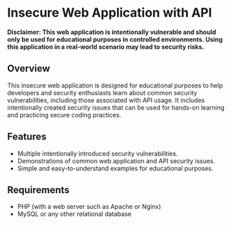 # Insecure Web Application with API

**Disclaimer: This web application is intentionally vulnerable and should only be used for educational purposes in controlled environments. Using this application in a real-world scenario may lead to security risks.**

## Overview

This insecure web application is designed for educational purposes to help developers and security enthusiasts learn about common security vulnerabilities, including those associated with API usage. It includes intentionally created security issues that can be used for hands-on learning and practicing secure coding practices.

## Features

- Multiple intentionally introduced security vulnerabilities.
- Demonstrations of common web application and API security issues.
- Simple and easy-to-understand examples for educational purposes.

## Requirements

- PHP (with a web server such as Apache or Nginx)
- MySQL or any other relational database
